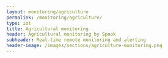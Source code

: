```yaml
---
layout: monitoring/agriculture
permalink: /monitoring/agriculture/ 
type: iot
title: Agricultural monitoring
header: Agricultural monitoring by Spook
subheader: Real-time remote monitoring and alerting
header-image: /images/sections/agriculture-monitoring.png
---
```

